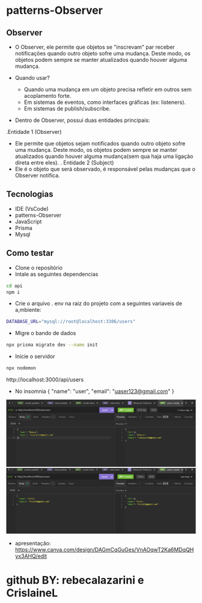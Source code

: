 # patterns-Observer

## Observer

- O Observer, ele permite que objetos se "inscrevam" par receber notificações quando outro
objeto sofre uma mudança. Deste modo, os objetos podem sempre se manter atualizados quando
houver alguma mudança.

- Quando usar?
  - Quando uma mudança em um objeto precisa refletir em outros sem acoplamento forte.
  - Em sistemas de eventos, como interfaces gráficas (ex: listeners).
  - Em sistemas de publish/subscribe.

- Dentro de  Observer, possui duas entidades principais: 

 .Entidade 1 (Observer)
- Ele permite que objetos sejam notificados quando outro objeto sofre uma mudança. Deste modo, os objetos podem sempre se manter atualizados quando houver alguma mudança(sem qua haja uma ligação direta entre eles).
 . Entidade 2 (Subject)
- Ele é o objeto que será observado, é responsável pelas mudanças que o Observer notifica.

## Tecnologias
- IDE (VsCode)
- patterns-Observer
- JavaScript
- Prisma 
- Mysql

## Como testar
- Clone o repositório
- Intale as seguintes dependencias
```bash
cd api 
npm i
```
- Crie o arquivo . env na raiz do projeto com a seguintes variaveis de a,mbiente:
````bash
DATABASE_URL="mysql://root@localhost:3306/users"
````

- Migre o bando de dados 
```bash
npx prisma migrate dev --name init
```
- Inicie o servidor 
```bash
npx nodemon
```



http://localhost:3000/api/users
- No insomnia 
{
  "name": "user",
  "email": "uaser123@gmail.com"
}

![Imagem1](i1.png)
![Imagem1](i2.png)


- apresentação: https://www.canva.com/design/DAGmCqGuGes/VnAOqwT2Ka6MDqQHyx3AHQ/edit


# github BY: rebecalazarini e CrislaineL





